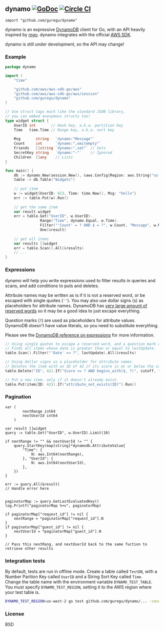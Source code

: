 ## dynamo [![GoDoc](https://godoc.org/github.com/guregu/dynamo?status.svg)](https://godoc.org/github.com/guregu/dynamo) [![Circle CI](https://circleci.com/gh/guregu/dynamo.svg?style=svg)](https://circleci.com/gh/guregu/dynamo)
`import "github.com/guregu/dynamo"` 

dynamo is an expressive [DynamoDB](https://aws.amazon.com/dynamodb/) client for Go, with an API heavily inspired by [mgo](https://labix.org/mgo). dynamo integrates with the official [AWS SDK](https://github.com/aws/aws-sdk-go/).

dynamo is still under development, so the API may change!


### Example

```go
package dynamo

import (
	"time"

	"github.com/aws/aws-sdk-go/aws"
	"github.com/aws/aws-sdk-go/aws/session"
	"github.com/guregu/dynamo"
)

// Use struct tags much like the standard JSON library,
// you can embed anonymous structs too!
type widget struct {
	UserID int       // Hash key, a.k.a. partition key
	Time   time.Time // Range key, a.k.a. sort key
	
	Msg       string   `dynamo:"Message"`
	Count     int      `dynamo:",omitempty"`
	Friends   []string `dynamo:",set"` // Sets 
	SecretKey string   `dynamo:"-"`    // Ignored
	Children  []any    // Lists
}

func main() {
	db := dynamo.New(session.New(), &aws.Config{Region: aws.String("us-west-2")})
	table := db.Table("Widgets")
	
	// put item
	w := widget{UserID: 613, Time: time.Now(), Msg: "hello"}
	err := table.Put(w).Run() 
	
	// get the same item 
	var result widget
	err = table.Get("UserID", w.UserID).
				Range("Time", dynamo.Equal, w.Time).
				Filter("'Count' = ? AND $ = ?", w.Count, "Message", w.Msg). // placeholders in expressions
				One(&result)
	
	// get all items
	var results []widget
	err = table.Scan().All(&results)
	// ...
}
```

### Expressions

dynamo will help you write expressions used to filter results in queries and scans, and add conditions to puts and deletes. 

Attribute names may be written as is if it is not a reserved word, or be escaped with single quotes (`''`). You may also use dollar signs (`$`) as placeholders for attribute names. DynamoDB has [very large amount of reserved words](http://docs.aws.amazon.com/amazondynamodb/latest/developerguide/ReservedWords.html) so it may be a good idea to just escape everything.

Question marks (`?`) are used as placeholders for attribute values. DynamoDB doesn't have value literals, so you need to substitute everything.

Please see the [DynamoDB reference on expressions](http://docs.aws.amazon.com/amazondynamodb/latest/developerguide/Expressions.SpecifyingConditions.html#ConditionExpressionReference) for more information.

```go
// Using single quotes to escape a reserved word, and a question mark as a value placeholder.
// Finds all items whose date is greater than or equal to lastUpdate.
table.Scan().Filter("'Date' >= ?", lastUpdate).All(&results)

// Using dollar signs as a placeholder for attribute names. 
// Deletes the item with an ID of 42 if its score is at or below the cutoff, and its name starts with G.
table.Delete("ID", 42).If("Score <= ? AND begins_with($, ?)", cutoff, "Name", "G").Run()

// Put a new item, only if it doesn't already exist.
table.Put(item{ID: 42}).If("attribute_not_exists(ID)").Run()
```

### Pagination

	var (
			nextRange int64
			nextUserId int64
		)

	var result []widget
	query := table.Get("UserID", w.UserID).Limit(10)

	if nextRange != "" && nextUserId != "" {
		query.StartKey(map[string]*dynamodb.AttributeValue{
			"Time": {
				N: aws.Int64(nextRange),
			}, "UserId": {
				N: aws.Int64(nextUserId),
			},
		})
	}

	err := query.All(&result)
	// Handle error here


	paginatorMap := query.GetLastEvaluatedKey()
	log.Printf("paginatorMap %+v", paginatorMap)

	if paginatorMap["request_id"] != nil {
		nextRange = *paginatorMap["request_id"].N
	}
	if paginatorMap["guest_id"] != nil {
		nextUserId = *paginatorMap["guest_id"].N
	}

	// Pass this nextRang, and nextUserId back to the same fuction to retrieve other results

### Integration tests

By default, tests are run in offline mode. Create a table called `TestDB`, with a Number Parition Key called `UserID` and a String Sort Key called `Time`. Change the table name with the environment variable `DYNAMO_TEST_TABLE`. You must specify `DYNAMO_TEST_REGION`, setting it to the AWS region where your test table is.

 ```bash
DYNAMO_TEST_REGION=us-west-2 go test github.com/guregu/dynamo/... -cover
 ``` 

### License

BSD